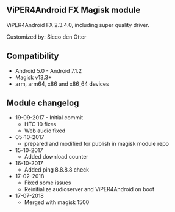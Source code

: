## ViPER4Android FX Magisk module

ViPER4Android FX 2.3.4.0, including super quality driver.

Customized by: Sicco den Otter

## Compatibility
* Android 5.0 - Android 7.1.2
* Magisk v13.3+
* arm, arm64, x86 and x86_64 devices

## Module changelog
* 19-09-2017 - Initial commit
	* HTC 10 fixes
	* Web audio fixed
* 05-10-2017
	* prepared and modified for publish in magisk module repo
* 15-10-2017
	* Added download counter
* 16-10-2017
	* Added ping 8.8.8.8 check
* 17-02-2018
	* Fixed some issues
	* Reinitialize audioserver and ViPER4Android on boot
* 17-07-2018
	* Merged with magisk 1500